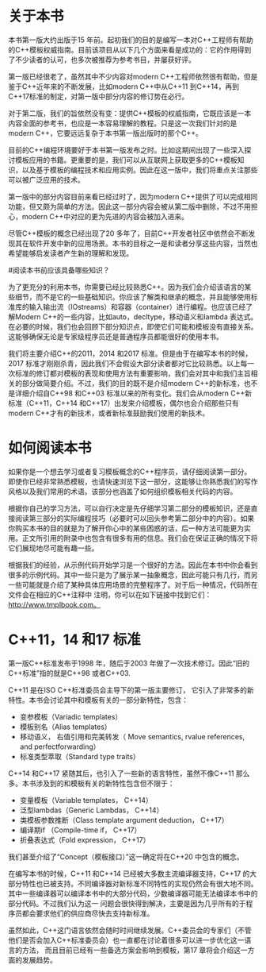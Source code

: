 # 关于本书

本书第一版大约出版于15 年前。起初我们的目的是编写一本对C++工程师有帮助的C++模板权威指南。目前该项目从以下几个方面来看是成功的：它的作用得到了不少读者的认可，也多次被推荐为参考书目，并屡获好评。

第一版已经很老了，虽然其中不少内容对modern C++工程师依然很有帮助，但是鉴于C++近年来的不断发展，比如modern C++中从C++11 到C++14，再到C++17标准的制定，对第一版中部分内容的修订势在必行。

对于第二版，我们的旨依然没有变：提供C++模板的权威指南，它既应该是一本内容全面的参考书，也应是一本容易理解的教程。只是这一次我们针对的是modern C++，它要远远复杂于本书第一版出版时的那个C++。

目前的C++编程环境要好于本书第一版发布之时。比如这期间出现了一些深入探讨模板应用的书籍。更重要的是，我们可以从互联网上获取更多的C++模板知识，以及基于模板的编程技术和应用实例。因此在这一版中，我们将重点关注那些可以被广泛应用的技术。

第一版中的部分内容目前来看已经过时了，因为modern C++提供了可以完成相同功能，但又颇为简单的方法。因此这一部分内容会被从第二版中删除，不过不用担心，modern C++中对应的更为先进的内容会被加入进来。

尽管C++模板的概念已经出现了20 多年了，目前C++开发者社区中依然会不断发现其在软件开发中新的应用场景。本书的目标之一是和读者分享这些内容，当然也希望能够启发读者产生新的理解和发现。

#阅读本书前应该具备哪些知识？

为了更充分的利用本书，你需要已经比较熟悉C++。因为我们会介绍该语言的某些细节，而不是它的一些基础知识。你应该了解类和继承的概念，并且能够使用标准库的输入输出流（IOstreams）和容器（container）进行编程。也应该已经了解Modern C++的一些内容，比如auto，decltype，移动语义和lambda 表达式。在必要的时候，我们也会回顾下部分知识点，即使它们可能和模板没有直接关系。这能够确保无论是专家级程序员还是普通程序员都能很好的使用本书。

我们将主要介绍C++的2011，2014 和2017 标准。但是由于在编写本书的时候，2017 标准才刚刚杀青，因此我们不会假设大部分读者都对它比较熟悉。以上每一次标准的修订都对模板的表现和使用方法有重要影响，我们会对其中和我们主旨相关的部分做简要介绍。不过，我们的目的既不是介绍modern C++的新标准，也不是详细介绍自C++98 和C++03 标准以来的所有变化。我们会从modern C++新标准（C++11，C++14 和C++17）出发来介绍模板，偶尔也会介绍那些只有modern C++才有的新技术，或者新标准鼓励我们使用的新技术。

# 如何阅读本书

如果你是一个想去学习或者复习模板概念的C++程序员，请仔细阅读第一部分。即使你已经非常熟悉模板，也请快速浏览下这一部分，这能够让你熟悉我们的写作风格以及我们常用的术语。该部分也涵盖了如何组织模板相关代码的内容。

根据你自己的学习方法，可以自行决定是先仔细学习第二部分的模板知识，还是直接阅读第三部分的实际编程技巧（必要时可以回头参考第二部分中的内容）。如果你购买本书的目的就是为了解开你心中的某些困惑的话，后一种方法可能更为实用。正文所引用的附录中也包含有很多有用的信息。我们会在保证正确的情况下将它们展现地尽可能有趣一些。

根据我们的经验，从示例代码开始学习是一个很好的方法。因此在本书中你会看到很多的示例代码。其中一些只是为了展示某一抽象概念，因此可能只有几行，而另一些可能就是介绍了某种具体应用场景的完整程序了。对于后一种情况，代码所在文件会在相应的C++注释中
注明，你可以在如下链接中找到它们：http://www.tmplbook.com。

# C++11，14 和17 标准

第一版C++标准发布于1998 年，随后于2003 年做了一次技术修订。因此“旧的C++标准”指的就是C++98 或者C++03.

C++11 是在ISO C++标准委员会主导下的第一版主要修订， 它引入了非常多的新特性。本书会讨论其中和模板有关的一部分新特性，包含：  
* 变参模板（Variadic templates）  
* 模板别名（Alias templates）  
* 移动语义， 右值引用和完美转发（ Move semantics, rvalue references, and perfectforwarding）  
* 标准类型萃取（Standard type traits）  

C++14 和C++17 紧随其后，也引入了一些新的语言特性，虽然不像C++11 那么多。本书涉及到的和模板有关的新特性包含但不限于：  
* 变量模板（Variable templates， C++14）  
* 泛型lambdas（Generic Lambdas， C++14）  
* 类模板参数推断（Class template argument deduction， C++17）  
* 编译期if （Compile-time if， C++17）  
* 折叠表达式（Fold expression， C++17）  

我们甚至介绍了“Concept（模板接口）”这一确定将在C++20 中包含的概念。

在编写本书的时候，C++11 和C++14 已经被大多数主流编译器支持，C++17 的大部分特性也已被支持。不同编译器对新标准不同特性的实现仍然会有很大地不同。其中一些编译器可以编译本书中的大部分代码，少数编译器可能无法编译本书中的部分代码。不过我们认为这一
问题会很快得到解决，主要是因为几乎所有的于程序员都会要求他们的供应商尽快去支持新标准。

虽然如此，C++这门语言依然会随时时间继续发展。C++委员会的专家们（不管他们是否会加入C++标准委员会）也一直都在讨论着很多可以进一步优化这一语言的方法， 而且目前已经有一些备选方案会影响到模板，第17 章将会介绍这一方面的发展趋势。